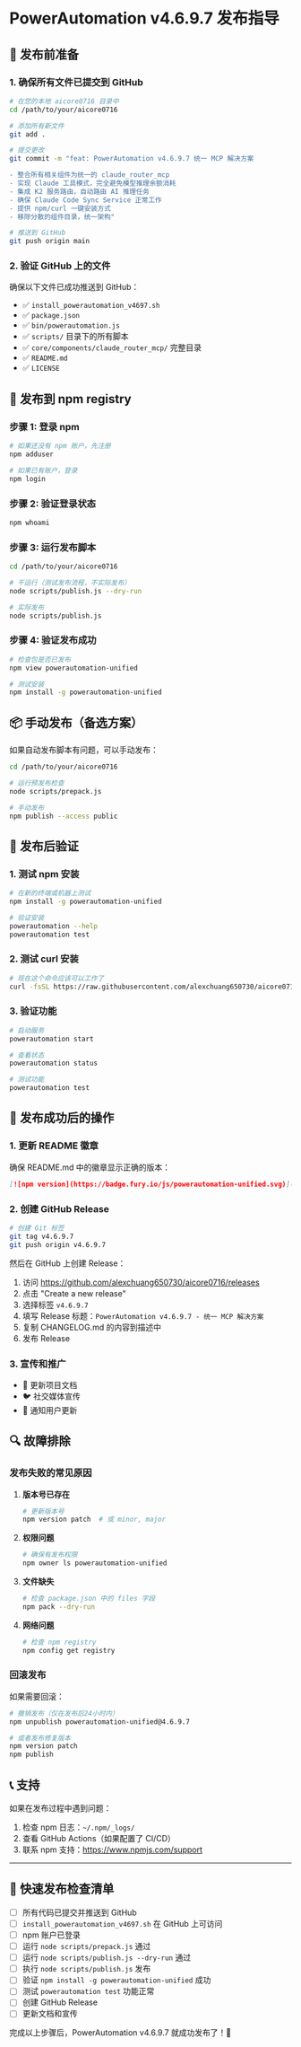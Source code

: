 # PowerAutomation v4.6.9.7 发布指导

## 🎯 发布前准备

### 1. 确保所有文件已提交到 GitHub

```bash
# 在您的本地 aicore0716 目录中
cd /path/to/your/aicore0716

# 添加所有新文件
git add .

# 提交更改
git commit -m "feat: PowerAutomation v4.6.9.7 统一 MCP 解决方案

- 整合所有相关组件为统一的 claude_router_mcp
- 实现 Claude 工具模式，完全避免模型推理余额消耗
- 集成 K2 服务路由，自动路由 AI 推理任务
- 确保 Claude Code Sync Service 正常工作
- 提供 npm/curl 一键安装方式
- 移除分散的组件目录，统一架构"

# 推送到 GitHub
git push origin main
```

### 2. 验证 GitHub 上的文件

确保以下文件已成功推送到 GitHub：
- ✅ `install_powerautomation_v4697.sh`
- ✅ `package.json`
- ✅ `bin/powerautomation.js`
- ✅ `scripts/` 目录下的所有脚本
- ✅ `core/components/claude_router_mcp/` 完整目录
- ✅ `README.md`
- ✅ `LICENSE`

## 🚀 发布到 npm registry

### 步骤 1: 登录 npm

```bash
# 如果还没有 npm 账户，先注册
npm adduser

# 如果已有账户，登录
npm login
```

### 步骤 2: 验证登录状态

```bash
npm whoami
```

### 步骤 3: 运行发布脚本

```bash
cd /path/to/your/aicore0716

# 干运行（测试发布流程，不实际发布）
node scripts/publish.js --dry-run

# 实际发布
node scripts/publish.js
```

### 步骤 4: 验证发布成功

```bash
# 检查包是否已发布
npm view powerautomation-unified

# 测试安装
npm install -g powerautomation-unified
```

## 📦 手动发布（备选方案）

如果自动发布脚本有问题，可以手动发布：

```bash
cd /path/to/your/aicore0716

# 运行预发布检查
node scripts/prepack.js

# 手动发布
npm publish --access public
```

## 🔧 发布后验证

### 1. 测试 npm 安装

```bash
# 在新的终端或机器上测试
npm install -g powerautomation-unified

# 验证安装
powerautomation --help
powerautomation test
```

### 2. 测试 curl 安装

```bash
# 现在这个命令应该可以工作了
curl -fsSL https://raw.githubusercontent.com/alexchuang650730/aicore0716/main/install_powerautomation_v4697.sh | bash
```

### 3. 验证功能

```bash
# 启动服务
powerautomation start

# 查看状态
powerautomation status

# 测试功能
powerautomation test
```

## 🎉 发布成功后的操作

### 1. 更新 README 徽章

确保 README.md 中的徽章显示正确的版本：
```markdown
[![npm version](https://badge.fury.io/js/powerautomation-unified.svg)](https://badge.fury.io/js/powerautomation-unified)
```

### 2. 创建 GitHub Release

```bash
# 创建 Git 标签
git tag v4.6.9.7
git push origin v4.6.9.7
```

然后在 GitHub 上创建 Release：
1. 访问 https://github.com/alexchuang650730/aicore0716/releases
2. 点击 "Create a new release"
3. 选择标签 `v4.6.9.7`
4. 填写 Release 标题：`PowerAutomation v4.6.9.7 - 统一 MCP 解决方案`
5. 复制 CHANGELOG.md 的内容到描述中
6. 发布 Release

### 3. 宣传和推广

- 📝 更新项目文档
- 🐦 社交媒体宣传
- 📧 通知用户更新

## 🔍 故障排除

### 发布失败的常见原因

1. **版本号已存在**
   ```bash
   # 更新版本号
   npm version patch  # 或 minor, major
   ```

2. **权限问题**
   ```bash
   # 确保有发布权限
   npm owner ls powerautomation-unified
   ```

3. **文件缺失**
   ```bash
   # 检查 package.json 中的 files 字段
   npm pack --dry-run
   ```

4. **网络问题**
   ```bash
   # 检查 npm registry
   npm config get registry
   ```

### 回滚发布

如果需要回滚：
```bash
# 撤销发布（仅在发布后24小时内）
npm unpublish powerautomation-unified@4.6.9.7

# 或者发布修复版本
npm version patch
npm publish
```

## 📞 支持

如果在发布过程中遇到问题：

1. 检查 npm 日志：`~/.npm/_logs/`
2. 查看 GitHub Actions（如果配置了 CI/CD）
3. 联系 npm 支持：https://www.npmjs.com/support

---

## 🎯 快速发布检查清单

- [ ] 所有代码已提交并推送到 GitHub
- [ ] `install_powerautomation_v4697.sh` 在 GitHub 上可访问
- [ ] npm 账户已登录
- [ ] 运行 `node scripts/prepack.js` 通过
- [ ] 运行 `node scripts/publish.js --dry-run` 通过
- [ ] 执行 `node scripts/publish.js` 发布
- [ ] 验证 `npm install -g powerautomation-unified` 成功
- [ ] 测试 `powerautomation test` 功能正常
- [ ] 创建 GitHub Release
- [ ] 更新文档和宣传

完成以上步骤后，PowerAutomation v4.6.9.7 就成功发布了！🎉

